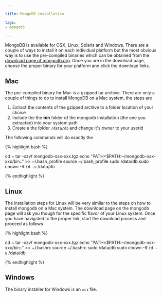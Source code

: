 ```yaml
---

title: MongoDB installation

tags:
- mongodb

---
```


MongoDB is available for OSX, Linux, Solaris and Windows. There are a couple of ways to install it on each individual platform but the most obvious way is to use the pre-compiled binaries which can be obtained from the [download page of mongodb.org](http://www.mongodb.org). Once you are in the download page, choose the proper binary for your platform and click the download links.

## Mac

The pre-compiled binary for Mac is a gzipped tar archive. There are only a couple of things to do to install MongoDB on a Mac system, the steps are

1. Extract the contents of the gzipped archive to a folder location of your choice
2. Include the the **bin** folder of the mongodb installation (the one you extracted) into your system path
3. Create a the folder `/data/db` and change it's owner to your userid

The following commands will do exactly the


{% highlight bash %}

cd ~
tar -xzvf mongodb-osx-xxx.tgz
echo "PATH=$PATH:~/mongodb-osx-xxx/bin:." >> ~/.bash_profile
source ~/.bash_profile
sudo /data/db
sudo chown -R `id -u` /data/db

{% endhighlight %}

## Linux

The installation steps for Linux will be very similar to the steps on how to install mongodb on a Mac system. The download page on the mongodb page will ask you though for the specific flavor of your Linux system. Once you have navigated to the proper link, start the download process and proceed as follows

{% highlight bash %}

cd ~
tar -xzvf mongodb-osx-xxx.tgz
echo "PATH=$PATH:~/mongodb-osx-xxx/bin:." >> ~/.bashrc
source ~/.bashrc
sudo /data/db
sudo chown -R `id -u` /data/db

{% endhighlight %}


## Windows

The binary installer for Windows is an `msi` file. 
